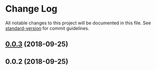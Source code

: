 # Change Log

All notable changes to this project will be documented in this file. See [standard-version](https://github.com/conventional-changelog/standard-version) for commit guidelines.

<a name="0.0.3"></a>
## [0.0.3](https://github.com/nuxt/renovate-config-nuxt/compare/v0.0.2...v0.0.3) (2018-09-25)



<a name="0.0.2"></a>
## 0.0.2 (2018-09-25)
